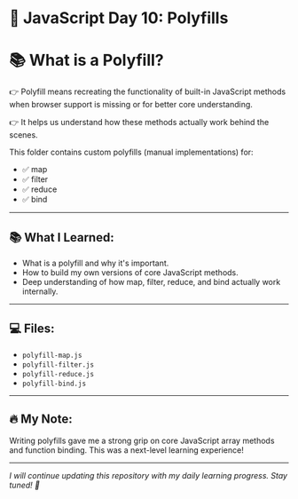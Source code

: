 # 🚀 JavaScript Day 10: Polyfills

# 📚 What is a Polyfill?
👉 Polyfill means recreating the functionality of built-in JavaScript methods when browser support is missing or for better core understanding.

👉 It helps us understand how these methods actually work behind the scenes.


This folder contains custom polyfills (manual implementations) for:
- ✅ map
- ✅ filter
- ✅ reduce
- ✅ bind

---

## 📚 What I Learned:
- What is a polyfill and why it's important.
- How to build my own versions of core JavaScript methods.
- Deep understanding of how map, filter, reduce, and bind actually work internally.

---

## 💻 Files:
- `polyfill-map.js`
- `polyfill-filter.js`
- `polyfill-reduce.js`
- `polyfill-bind.js`

---

## 🔥 My Note:
Writing polyfills gave me a strong grip on core JavaScript array methods and function binding. This was a next-level learning experience!

---

*I will continue updating this repository with my daily learning progress. Stay tuned! 🚀*
